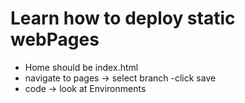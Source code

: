 # Learn how to deploy static webPages
* Home should be index.html
* navigate to pages -> select branch -click save 
* code -> look at Environments
